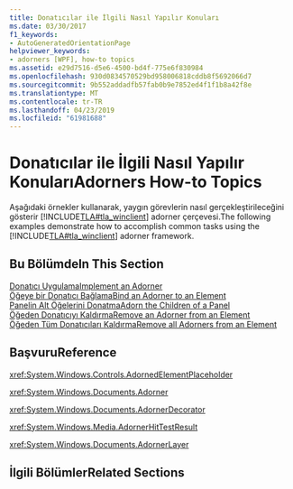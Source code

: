 ```yaml
---
title: Donatıcılar ile İlgili Nasıl Yapılır Konuları
ms.date: 03/30/2017
f1_keywords:
- AutoGeneratedOrientationPage
helpviewer_keywords:
- adorners [WPF], how-to topics
ms.assetid: e29d7516-d5e6-4500-bd4f-775e6f830984
ms.openlocfilehash: 930d0834570529bd958006818cddb8f5692066d7
ms.sourcegitcommit: 9b552addadfb57fab0b9e7852ed4f1f1b8a42f8e
ms.translationtype: MT
ms.contentlocale: tr-TR
ms.lasthandoff: 04/23/2019
ms.locfileid: "61981688"
---
```

# <a name="adorners-how-to-topics"></a><span data-ttu-id="7115c-102">Donatıcılar ile İlgili Nasıl Yapılır Konuları</span><span class="sxs-lookup"><span data-stu-id="7115c-102">Adorners How-to Topics</span></span>
<span data-ttu-id="7115c-103">Aşağıdaki örnekler kullanarak, yaygın görevlerin nasıl gerçekleştirileceğini gösterir [!INCLUDE[TLA#tla_winclient](../../../../includes/tlasharptla-winclient-md.md)] adorner çerçevesi.</span><span class="sxs-lookup"><span data-stu-id="7115c-103">The following examples demonstrate how to accomplish common tasks using the [!INCLUDE[TLA#tla_winclient](../../../../includes/tlasharptla-winclient-md.md)] adorner framework.</span></span>  
  
## <a name="in-this-section"></a><span data-ttu-id="7115c-104">Bu Bölümde</span><span class="sxs-lookup"><span data-stu-id="7115c-104">In This Section</span></span>  
 [<span data-ttu-id="7115c-105">Donatıcı Uygulama</span><span class="sxs-lookup"><span data-stu-id="7115c-105">Implement an Adorner</span></span>](how-to-implement-an-adorner.md)  
 [<span data-ttu-id="7115c-106">Öğeye bir Donatıcı Bağlama</span><span class="sxs-lookup"><span data-stu-id="7115c-106">Bind an Adorner to an Element</span></span>](how-to-bind-an-adorner-to-an-element.md)  
 [<span data-ttu-id="7115c-107">Panelin Alt Öğelerini Donatma</span><span class="sxs-lookup"><span data-stu-id="7115c-107">Adorn the Children of a Panel</span></span>](how-to-adorn-the-children-of-a-panel.md)  
 [<span data-ttu-id="7115c-108">Öğeden Donatıcıyı Kaldırma</span><span class="sxs-lookup"><span data-stu-id="7115c-108">Remove an Adorner from an Element</span></span>](how-to-remove-an-adorner-from-an-element.md)  
 [<span data-ttu-id="7115c-109">Öğeden Tüm Donatıcıları Kaldırma</span><span class="sxs-lookup"><span data-stu-id="7115c-109">Remove all Adorners from an Element</span></span>](how-to-remove-all-adorners-from-an-element.md)  
  
## <a name="reference"></a><span data-ttu-id="7115c-110">Başvuru</span><span class="sxs-lookup"><span data-stu-id="7115c-110">Reference</span></span>  
 <xref:System.Windows.Controls.AdornedElementPlaceholder>  
  
 <xref:System.Windows.Documents.Adorner>  
  
 <xref:System.Windows.Documents.AdornerDecorator>  
  
 <xref:System.Windows.Media.AdornerHitTestResult>  
  
 <xref:System.Windows.Documents.AdornerLayer>  
  
## <a name="related-sections"></a><span data-ttu-id="7115c-111">İlgili Bölümler</span><span class="sxs-lookup"><span data-stu-id="7115c-111">Related Sections</span></span>
